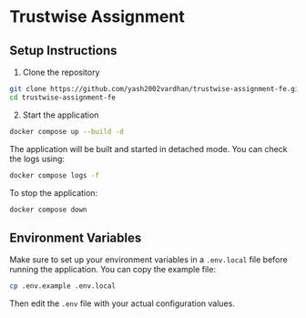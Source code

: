 # Trustwise Assignment

## Setup Instructions

1. Clone the repository
```bash
git clone https://github.com/yash2002vardhan/trustwise-assignment-fe.git
cd trustwise-assignment-fe
```

2. Start the application
```bash
docker compose up --build -d
```

The application will be built and started in detached mode. You can check the logs using:
```bash
docker compose logs -f
```

To stop the application:
```bash
docker compose down
```

## Environment Variables

Make sure to set up your environment variables in a `.env.local` file before running the application. You can copy the example file:
```bash
cp .env.example .env.local
```

Then edit the `.env` file with your actual configuration values.
